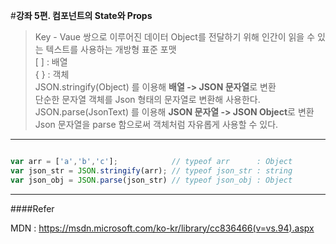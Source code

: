 #**강좌 5편. 컴포넌트의 State와 Props**
> Key - Vaue 쌍으로 이루어진 데이터 Object를 전달하기 위해 인간이 읽을 수 있는 텍스트를 사용하는 개방형 표준 포맷<br>
> [ ] : 배열<br>
> { } : 객체<br>
> JSON.stringify(Object) 를 이용해 <b>배열 -> JSON 문자열</b>로 변환<br>
> 단순한 문자열 객체를 Json 형태의 문자열로 변환해 사용한다.<br>
> JSON.parse(JsonText)   를 이용해 <b>JSON 문자열 -> JSON Object</b>로 변환<br>
> Json 문자열을 parse 함으로써 객체처럼 자유롭게 사용할 수 있다.

---

```javascript

var arr = ['a','b','c'];            // typeof arr      : Object
var json_str = JSON.stringify(arr); // typeof json_str : string
var json_obj = JSON.parse(json_str) // typeof json_obj : Object

```

---

####Refer

MDN : https://msdn.microsoft.com/ko-kr/library/cc836466(v=vs.94).aspx
